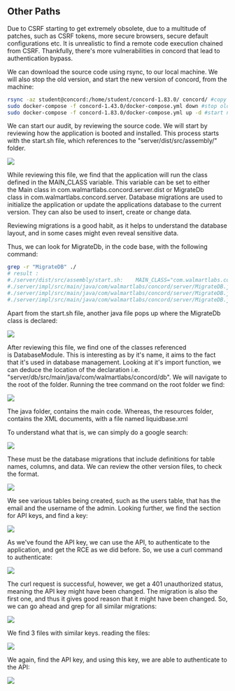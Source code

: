 ## Other Paths

Due to CSRF starting to get extremely obsolete, due to a multitude of patches, such as CSRF tokens, more secure browsers, secure default configurations etc.
It is unrealistic to find a remote code execution chained from CSRF.
Thankfully, there's more vulnerabilities in concord that lead to authentication bypass.

We can download the source code using rsync, to our local machine.
We will also stop the old version, and start the new version of concord, from the machine:

```sh
rsync -az student@concord:/home/student/concord-1.83.0/ concord/ #copy source code
sudo docker-compose -f concord-1.43.0/docker-compose.yml down #stop old version
sudo docker-compose -f concord-1.83.0/docker-compose.yml up -d #start new version
```

We can start our audit, by reviewing the source code.
We will start by reviewing how the application is booted and installed. This process starts with the start.sh file, which references to the "server/dist/src/assembly/" folder.

![](../../03.%20Images/t8-ss25.png)

While reviewing this file, we find that the application will run the class defined in the MAIN_CLASS variable.
This variable can be set to either the Main class in com.walmartlabs.concord.server.dist or MigrateDb class in com.walmartlabs.concord.server.
Database migrations are used to initialize the application or update the applications database to the current version.
They can also be used to insert, create or change data.

Reviewing migrations is a good habit, as it helps to understand the database layout, and in some cases might even reveal sensitive data.

Thus, we can look for MigrateDb, in the code base, with the following command:

```bash
grep -r "MigrateDB" ./ 
# result : 
#./server/dist/src/assembly/start.sh:    MAIN_CLASS="com.walmartlabs.concord.server.MigrateDB"
#./server/impl/src/main/java/com/walmartlabs/concord/server/MigrateDB.java:public class #MigrateDB {
#./server/impl/src/main/java/com/walmartlabs/concord/server/MigrateDB.java:                        #new SpaceModule(new URLClassSpace(MigrateDB.class.getClassLoader()), BeanScanning.CACHE),
#./server/impl/src/main/java/com/walmartlabs/concord/server/MigrateDB.java:        new #MigrateDB().run(injector);
```

Apart from the start.sh file, another java file pops up where the MigrateDb class is declared:

![](../../03.%20Images/t8-ss26.png)

After reviewing this file, we find one of the classes referenced is DatabaseModule.
This is interesting as by it's name, it aims to the fact that it's used in database management. Looking at it's import function, we can deduce the location of the declaration i.e. "server/db/src/main/java/com/walmartlabs/concord/db".
We will navigate to the root of the folder.
Running the tree command on the root folder we find:

![](../../03.%20Images/t8-ss27.png)

The java folder, contains the main code.
Whereas, the resources folder, contains the XML documents, with a file named liquidbase.xml

To understand what that is, we can simply do a google search:

![](../../03.%20Images/t8-ss28.png)

These must be the database migrations that include definitions for table names, columns, and data.
We can review the other version files, to check the format.

![](../../03.%20Images/t8-ss29.png)

We see various tables being created, such as the users table, that has the email and the username of the admin.
Looking further, we find the section for API keys, and find a key:

![](../../03.%20Images/t8-ss30.png)

As we've found the API key, we can use the API, to authenticate to the application, and get the RCE as we did before.
So, we use a curl command to authenticate:

![](../../03.%20Images/t8-ss31.png)

The curl request is successful, however, we get a 401 unauthorized status, meaning the API key might have been changed.
The migration is also the first one, and thus it gives good reason that it might have been changed.
So, we can go ahead and grep for all similar migrations:

![](../../03.%20Images/t8-ss32.png)

We find 3 files with similar keys. reading the files:

![](../../03.%20Images/t8-ss33.png)

We again, find the API key, and using this key, we are able to authenticate to the API:

![](../../03.%20Images/t8-ss34.png)